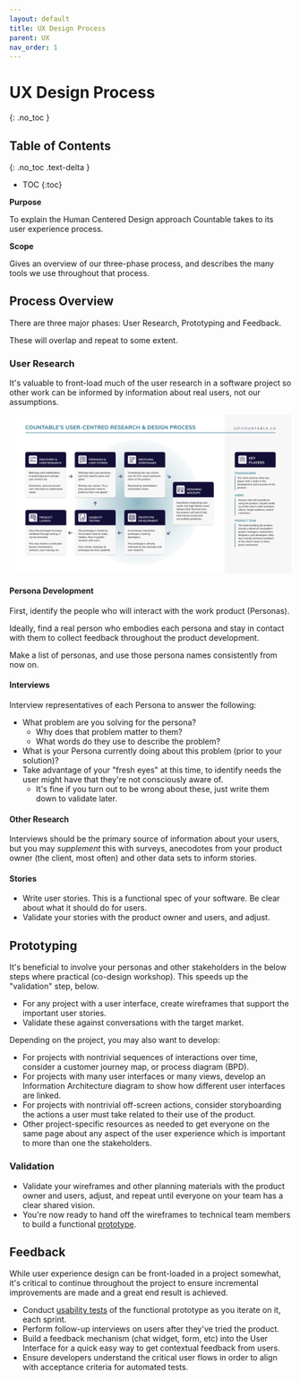 ```yaml
---
layout: default
title: UX Design Process
parent: UX
nav_order: 1
---
```


# UX Design Process
{: .no_toc }

## Table of Contents
{: .no_toc .text-delta }

- TOC
{:toc}

**Purpose**

To explain the Human Centered Design approach Countable takes to its user experience process.

**Scope**

Gives an overview of our three-phase process, and describes the many tools we use throughout that process.

## Process Overview

There are three major phases: User Research, Prototyping and Feedback. 

These will overlap and repeat to some extent.

### User Research

It's valuable to front-load much of the user research in a software project so other work can be informed by information about real users, not our assumptions.

 ![User Research](user-research-countable.png)

#### Persona Development

First, identify the people who will interact with the work product (Personas). 

Ideally, find a real person who embodies each persona and stay in contact with them to collect feedback throughout the product development.

Make a list of personas, and use those persona names consistently from now on.

#### Interviews

Interview representatives of each Persona to answer the following:

  - What problem are you solving for the persona? 
    - Why does that problem matter to them?
    - What words do they use to describe the problem?
  - What is your Persona currently doing about this problem (prior to your solution)?
  - Take advantage of your "fresh eyes" at this time, to identify needs the user might have that they're not consciously aware of.
    - It's fine if you turn out to be wrong about these, just write them down to validate later.

#### Other Research

Interviews should be the primary source of information about your users, but you may *supplement* this with surveys, anecodotes from your product owner (the client, most often) and other data sets to inform stories.

#### Stories

  - Write user stories. This is a functional spec of your software. Be clear about what it should do for users.
  - Validate your stories with the product owner and users, and adjust.

## Prototyping

It's beneficial to involve your personas and other stakeholders in the below steps where practical (co-design workshop). This speeds up the "validation" step, below.

  - For any project with a user interface, create wireframes that support the important user stories. 
  - Validate these against conversations with the target market.

Depending on the project, you may also want to develop:

  - For projects with nontrivial sequences of interactions over time, consider a customer journey map, or process diagram (BPD).
  - For projects with many user interfaces or many views, develop an Information Architecture diagram to show how different user interfaces are linked.
  - For projects with nontrivial off-screen actions, consider storyboarding the actions a user must take related to their use of the product.
  - Other project-specific resources as needed to get everyone on the same page about any aspect of the user experience which is important to more than one the stakeholders.

### Validation

  - Validate your wireframes and other planning materials with the product owner and users, adjust, and repeat until everyone on your team has a clear shared vision.
  - You're now ready to hand off the wireframes to technical team members to build a functional [prototype](../../developers/PROTOTYPING/).

## Feedback

While user experience design can be front-loaded in a project somewhat, it's critical to continue throughout the project to ensure incremental improvements are made and a great end result is achieved.

  - Conduct [usability tests](USABILITY_TESTING.md) of the functional prototype as you iterate on it, each sprint.
  - Perform follow-up interviews on users after they've tried the product.
  - Build a feedback mechanism (chat widget, form, etc) into the User Interface for a quick easy way to get contextual feedback from users.
  - Ensure developers understand the critical user flows in order to align with acceptance criteria for automated tests.
